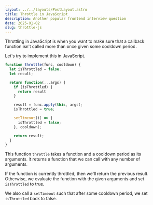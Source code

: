 ```yaml
---
layout: ../../layouts/PostLayout.astro
title: Throttle in JavaScript
description: Another popular frontend interview question
date: 2025-01-02
slug: throttle-js
---
```


Throttling in JavaScript is when you want to make sure that a callback function isn't called more than once given some cooldown period.

Let's try to implement this in JavaScript.

```js
function throttle(func, cooldown) {
  let isThrottled = false;
  let result;

  return function(...args) {
    if (isThrottled) {
      return result
    }

    result = func.apply(this, args);
    isThrottled = true;

    setTimeout(() => {
      isThrottled = false;
    }, cooldown);

    return result;
  }
}
```

This function `throttle` takes a function and a cooldown period as its arguments.
It returns a function that we can call with any number of arguments.

If the function is currently throttled, then we'll return the previous result.
Otherwise, we evaluate the function with the given arguments and set `isThrottled` to true.

We also call a `setTimeout` such that after some cooldown period, we set `isThrottled` back to false.
